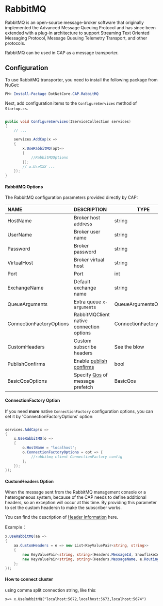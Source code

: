 # RabbitMQ

RabbitMQ is an open-source message-broker software that originally implemented the Advanced Message Queuing Protocol and has since been extended with a plug-in architecture to support Streaming Text Oriented Messaging Protocol, Message Queuing Telemetry Transport, and other protocols.

RabbitMQ can be used in CAP as a message transporter. 

## Configuration

To use RabbitMQ transporter, you need to install the following package from NuGet:

```powershell
PM> Install-Package DotNetCore.CAP.RabbitMQ

```

Next, add configuration items to the `ConfigureServices` method of `Startup.cs`.

```csharp

public void ConfigureServices(IServiceCollection services)
{
    // ...

    services.AddCap(x =>
    {
        x.UseRabbitMQ(opt=>
        {
            //RabbitMQOptions
        });
        // x.UseXXX ...
    });
}

```

#### RabbitMQ Options

The RabbitMQ configuration parameters provided directly by CAP:

NAME | DESCRIPTION | TYPE | DEFAULT
:---|:---|---|:---
HostName | Broker host address | string | localhost
UserName | Broker user name | string | guest
Password | Broker password | string | guest
VirtualHost | Broker virtual host | string | /
Port | Port | int | -1
ExchangeName | Default exchange name | string | cap.default.topic
QueueArguments  | Extra queue `x-arguments` | QueueArgumentsOptions  |  N/A
ConnectionFactoryOptions  |  RabbitMQClient native connection options | ConnectionFactory | N/A
CustomHeaders  | Custom subscribe headers |  See the blow |  N/A
PublishConfirms | Enable [publish confirms](https://www.rabbitmq.com/confirms.html#publisher-confirms) | bool | false
BasicQosOptions | Specify [Qos](https://www.rabbitmq.com/consumer-prefetch.html) of message prefetch | BasicQos | N/A

#### ConnectionFactory Option

If you need **more** native `ConnectionFactory` configuration options, you can set it by 'ConnectionFactoryOptions' option:

```csharp

services.AddCap(x =>
{
    x.UseRabbitMQ(o =>
    {
        o.HostName = "localhost";
        o.ConnectionFactoryOptions = opt => { 
            //rabbitmq client ConnectionFactory config
        };
    });
});

```

#### CustomHeaders Option

When the message sent from the RabbitMQ management console or a heterogeneous system, because of the CAP needs to define additional headers, so an exception will occur at this time. By providing this parameter to set the custom headersn to make the subscriber works.

You can find the description of [Header Information](../cap/messaging.md#heterogeneous-system-integration) here.

Example：

```cs
x.UseRabbitMQ(aa =>
{
    aa.CustomHeaders = e => new List<KeyValuePair<string, string>>
    {
        new KeyValuePair<string, string>(Headers.MessageId, SnowflakeId.Default().NextId().ToString()),
        new KeyValuePair<string, string>(Headers.MessageName, e.RoutingKey),
    };
});
```

#### How to connect cluster

using comma split connection string, like this:

```
x=> x.UseRabbitMQ("localhost:5672,localhost:5673,localhost:5674")
```